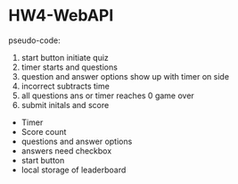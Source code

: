 # HW4-WebAPI
pseudo-code:
1. start button initiate quiz
2. timer starts and questions
3. question and answer options show up with timer on side
4. incorrect subtracts time
5. all questions ans or timer reaches 0 game over
6. submit initals and score

- Timer
- Score count
- questions and answer options
- answers need checkbox 
- start button
- local storage of leaderboard
